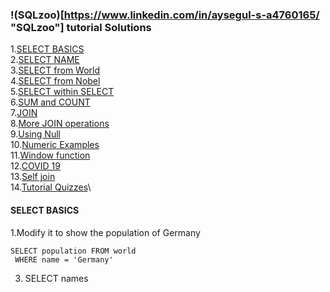 ### !(SQLzoo)[https://www.linkedin.com/in/aysegul-s-a4760165/ "SQLzoo"] tutorial Solutions ###
1.[SELECT BASICS](#basics)\
2.[SELECT NAME](#name)\
3.[SELECT from World](#World)\
4.[SELECT from Nobel](#nobel)\
5.[SELECT within SELECT](#select)\
6.[SUM and COUNT](#sum)\
7.[JOIN](#join)\
8.[More JOIN operations](#morejoin)\
9.[Using Null](#null)\
10.[Numeric Examples](#numeric)\
11.[Window function](#window)\
12.[COVID 19](#covid)\
13.[Self join](#selfjoin)\
14.[Tutorial Quizzes](#quizes)\


#### SELECT BASICS <a name="basics"></a> ####

1.Modify it to show the population of Germany
 ```
 SELECT population FROM world
  WHERE name = 'Germany'
 ```
3. SELECT names


